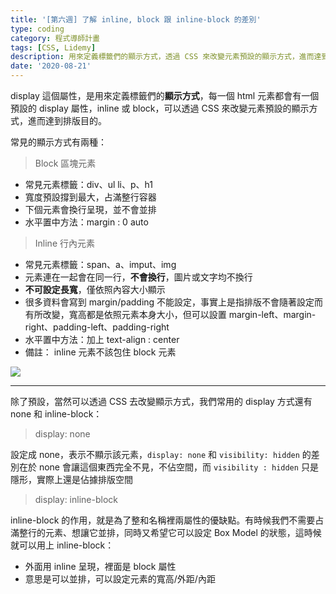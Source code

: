 ```yaml
---
title: '[第六週] 了解 inline, block 跟 inline-block 的差別'
type: coding
category: 程式導師計畫
tags: [CSS, Lidemy]
description: 用來定義標籤們的顯示方式，透過 CSS 來改變元素預設的顯示方式，進而達到排版目的
date: '2020-08-21'
---
```


display 這個屬性，是用來定義標籤們的**顯示方式**，每一個 html 元素都會有一個預設的 display 屬性，inline 或 block，可以透過 CSS 來改變元素預設的顯示方式，進而達到排版目的。

常見的顯示方式有兩種：


> Block 區塊元素

* 常見元素標籤：div、ul li、p、h1
* 寬度預設撐到最大，占滿整行容器
* 下個元素會換行呈現，並不會並排
* 水平置中方法：margin : 0 auto

> Inline 行內元素

* 常見元素標籤：span、a、imput、img
* 元素連在一起會在同一行，**不會換行**，圖片或文字均不換行
* **不可設定長寬**，僅依照內容大小顯示
* 很多資料會寫到 margin/padding 不能設定，事實上是指排版不會隨著設定而有所改變，寬高都是依照元素本身大小，但可以設置 margin-left、margin-right、padding-left、padding-right
* 水平置中方法：加上 text-align : center
* 備註： inline 元素不該包住 block 元素

![](https://i.imgur.com/WFByAR7.png)


---
除了預設，當然可以透過 CSS 去改變顯示方式，我們常用的 display 方式還有 none 和 inline-block：

> display: none

設定成 none，表示不顯示該元素，`display: none` 和 `visibility: hidden` 的差別在於 none 會讓這個東西完全不見，不佔空間，而 `visibility : hidden` 只是隱形，實際上還是佔據排版空間

> display: inline-block

inline-block 的作用，就是為了整和名稱裡兩屬性的優缺點。有時候我們不需要占滿整行的元素、想讓它並排，同時又希望它可以設定 Box Model 的狀態，這時候就可以用上 inline-block：
* 外面用 inline 呈現，裡面是 block 屬性
* 意思是可以並排，可以設定元素的寬高/外距/內距

